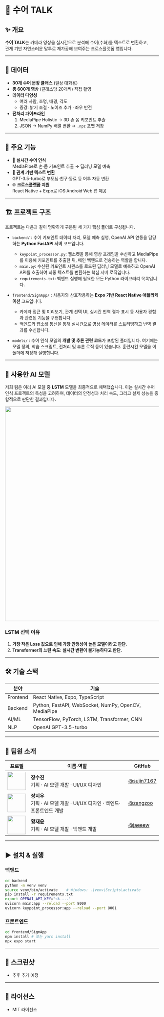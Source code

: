 # 👋 수어 TALK

## ✨ 개요
**수어 TALK**는 카메라 영상을 실시간으로 분석해 수어(수화)를 텍스트로 변환하고,  
관계 기반 자연스러운 말투로 재가공해 보여주는 크로스플랫폼 앱입니다.

---

## 📂 데이터
- **30개 수어 문장 클래스** (일상 대화용)  
- **총 600개 영상** (클래스당 20개씩) 직접 촬영  
- **데이터 다양성**  
  - 여러 사람, 조명, 배경, 각도  
  - 증강: 밝기 조절 · 노이즈 추가 · 좌우 반전  
- **전처리 파이프라인**  
  1. MediaPipe Holistic → 3D 손·몸 키포인트 추출  
  2. JSON → NumPy 배열 변환 → `.npz` 포맷 저장  

---

## 🚀 주요 기능
- 🎥 **실시간 수어 인식**  
  MediaPipe로 손·몸 키포인트 추출 → 딥러닝 모델 예측  
- 💬 **관계 기반 텍스트 변환**  
  GPT-3.5-turbo로 부모님·친구·동료 등 어투 자동 변환  
- 🌐 **크로스플랫폼 지원**  
  React Native + Expo로 iOS·Android·Web 앱 제공  

---

## 🏗️ 프로젝트 구조

프로젝트는 다음과 같이 명확하게 구분된 세 가지 핵심 폴더로 구성됩니다.

-   `backend/`
    : 수어 키포인트 데이터 처리, 모델 예측 실행, OpenAI API 연동을 담당하는 **Python FastAPI 서버** 코드입니다.
    -   `keypoint_processor.py`: 웹소켓을 통해 영상 프레임을 수신하고 MediaPipe를 이용해 키포인트를 추출한 뒤, 메인 백엔드로 전송하는 역할을 합니다.
    -   `main.py`: 수신된 키포인트 시퀀스를 로드된 딥러닝 모델로 예측하고 OpenAI API를 호출하여 최종 텍스트를 변환하는 핵심 서버 로직입니다.
    -   `requirements.txt`: 백엔드 실행에 필요한 모든 Python 라이브러리 목록입니다.

-   `frontend/SignApp/`
    : 사용자와 상호작용하는 **Expo 기반 React Native 애플리케이션** 코드입니다.
    -   카메라 접근 및 미리보기, 관계 선택 UI, 실시간 번역 결과 표시 등 사용자 경험과 관련된 기능을 구현합니다.
    -   백엔드와 웹소켓 통신을 통해 실시간으로 영상 데이터를 스트리밍하고 번역 결과를 수신합니다.

-   `models/`
    : 수어 인식 모델의 **개발 및 추론 관련 코드**가 포함된 폴더입니다. 여기에는 모델 정의, 학습 스크립트, 전처리 및 추론 로직 등이 있습니다. 훈련시킨 모델을 이 폴더에 저장해 실행합니다.

---

## 🧠 사용한 AI 모델

저희 팀은 여러 AI 모델 중 **LSTM** 모델을 최종적으로 채택했습니다. 이는 실시간 수어 인식 프로젝트의 특성을 고려하여, 데이터의 안정성과 처리 속도, 그리고 실제 성능을 종합적으로 판단한 결과입니다.

<img src="https://github.com/user-attachments/assets/8edbae59-28f9-4101-9198-8d1ad542ca43" width="700"/>


### LSTM 선택 이유
1.  **가장 작은 Loss 값으로 인해 가장 안정성이 높은 모델이라고 판단.**
2.  **Transformer의 느린 속도: 실시간 변환이 불가능하다고 판단.**

---

## 🛠️ 기술 스택
| 분야        | 기술                                 |
|-----------|------------------------------------|
| Frontend  | React Native, Expo, TypeScript     |
| Backend   | Python, FastAPI, WebSocket, NumPy, OpenCV, MediaPipe |
| AI/ML     | TensorFlow, PyTorch, LSTM, Transformer, CNN |
| NLP       | OpenAI GPT-3.5-turbo               |

---

## 👥 팀원 소개

| 프로필 | 이름·역할 | GitHub |
| :----: | ---------------- | ------------------------------------ |
| <img src="https://github.com/sujin7167.png?size=100" width="60"/> | **장수진**<br>기획 · AI 모델 개발 · UI/UX 디자인 | [@sujin7167](https://github.com/sujin7167) |
| <img src="https://github.com/zangzoo.png?size=100" width="60"/> | **장지우**<br>기획 · AI 모델 개발 · UI/UX 디자인 · 백엔드·프론트엔드 개발 | [@zangzoo](https://github.com/zangzoo) |
| <img src="https://github.com/jaeeew.png?size=100" width="60"/> | **황재윤**<br>기획 · AI 모델 개발 · 백엔드 개발| [@jaeeew](https://github.com/jaeeew) |

---

## ▶️ 설치 & 실행

### 백엔드
```bash
cd backend
python -m venv venv
source venv/bin/activate    # Windows: .\venv\Scripts\activate
pip install -r requirements.txt
export OPENAI_API_KEY="sk-..."
uvicorn main:app --reload --port 8000
uvicorn keypoint_processor:app --reload --port 8001
```

### 프론트엔드
```bash
cd frontend/SignApp
npm install # 또는 yarn install
npx expo start
```

---

## 📱 스크린샷
- 추후 추가 예정

---

## 📄 라이선스

- MIT 라이선스
